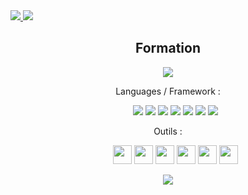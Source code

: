 <!DOCTYPEhtml>
<html>
<a href="https://www.linkedin.com/in/gacher-benoit-b45a361a4/">
<img src="https://img.shields.io/badge/linkedin--lightgrey?style=social&logo=linkedin">
</a>
<img src="https://github-readme-stats.vercel.app/api?username=GacherBenoit">
 <h2 align="center">
 Formation
 </h2>
 <div align="center">
 <img src="https://lesassistantes.fr/wp-content/uploads/2021/05/Oclock.jpg">
 </div>
<p align="center">
 Languages / Framework :
 </p>
<ul align="center">
  <img src="https://img.shields.io/badge/php-%23777BB4.svg?style=for-the-badge&logo=php&logoColor=white"/>
  <img src="https://img.shields.io/badge/javascript%20-%23323330.svg?&style=for-the-badge&logo=javascript&logoColor=%23F7DF1E"/>
  <img src="https://img.shields.io/badge/react-%2320232a.svg?style=for-the-badge&logo=react&logoColor=%2361DAFB"/>
  <img src="https://img.shields.io/badge/redux-%23593d88.svg?style=for-the-badge&logo=redux&logoColor=white"/>
  <img src="https://img.shields.io/badge/SASS-hotpink.svg?style=for-the-badge&logo=SASS&logoColor=white"/>
  <img src="https://img.shields.io/badge/css3%20-%231572B6.svg?&style=for-the-badge&logo=css3&logoColor=white"/>
  <img src="https://img.shields.io/badge/html5%20-%23E34F26.svg?&style=for-the-badge&logo=html5&logoColor=white"/>
</ul>
 <p align="center">
Outils : 
 </p>
<ul align="center">
  <img width="30px" src="https://freelance-france.com/wp-content/uploads/2021/10/Image1-1.png"/>
  <img width="30px" src="https://logos-marques.com/wp-content/uploads/2021/03/GitHub-Logo.png"/>
  <img width="30px" src="https://upload.wikimedia.org/wikipedia/commons/thumb/3/3f/Git_icon.svg/1024px-Git_icon.svg.png"/>
  <img width="30px" src="https://git.kosmos.fr/projects/PAC/avatar.png?s=256&v=1639585673838"/>
  <img width="30px" src="https://upload.wikimedia.org/wikipedia/commons/thumb/d/db/Npm-logo.svg/1200px-Npm-logo.svg.png"/>
  <img width="30px" src="https://upload.wikimedia.org/wikipedia/commons/thumb/1/11/Yarn-logo-kitten.svg/1200px-Yarn-logo-kitten.svg.png"/>
</ul>
 <div align="center">
 <img src="https://github-readme-stats.vercel.app/api/top-langs/?username=GacherBenoit"/>
 </div>
 </html>
